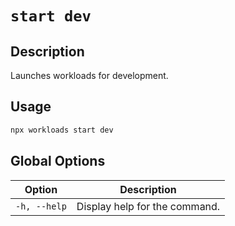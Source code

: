 # `start dev`

## Description

Launches workloads for development.

## Usage

```bash
npx workloads start dev
```

## Global Options

| Option                   | Description                   |
| -------------------------| ----------------------------- |
| `-h, --help`             | Display help for the command. |
